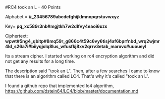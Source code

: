 #RC4 took an L - 40 Points

Alphabet = **#_23456789abcdefghijklmnopqrstuvwxyz**

Key= **pq_xc589r3nb#mgjtkh7w2dlfvy4eaoi6uzs**

Ciphertext: **wpwt#5ng4_qbitp#8mq59r_g866c4t59c6vy6tisj4af6bprfnbd_wrq2wjmr4ld_s26a7i#biiyqjolq8lus_wfusfkj8xv2qrrv3etab_marovc#uuoueyl**

Its a stream cipher. I started working on rc4 encryption algorithm and did not get any results for a long time.

The description said "took an L". Then, after a few searches I came to know that there is an algorithm called LC4.
That's why it's called "took an L".

I found a github repo that implemented lc4 algorithm,
https://github.com/dstein64/LC4/blob/master/documentation.md


